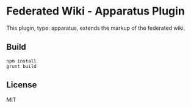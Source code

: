 # Federated Wiki - Apparatus Plugin

This plugin, type: apparatus, extends the markup of the federated wiki.

## Build

    npm install
    grunt build

## License

MIT

